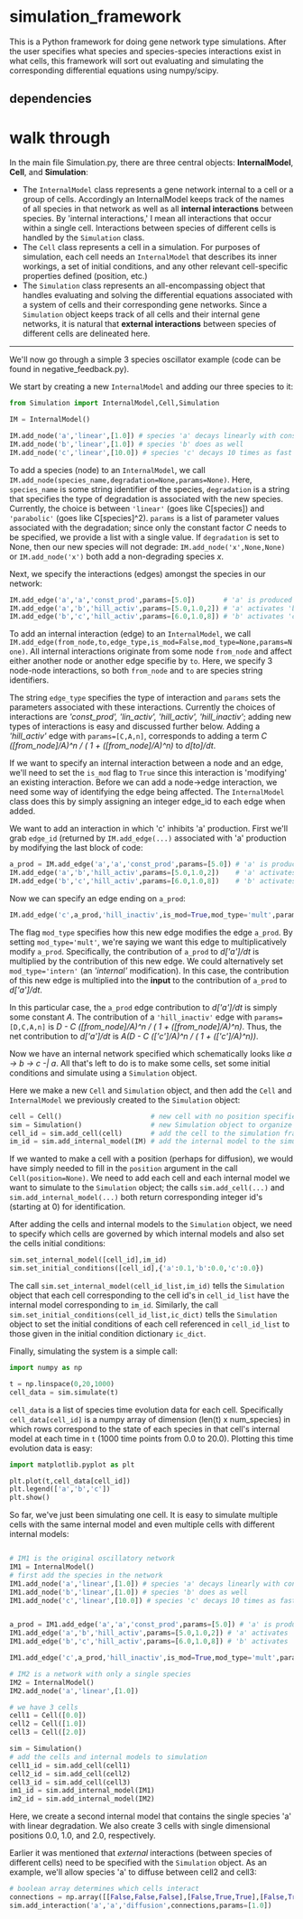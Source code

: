 simulation_framework
====================

This is a Python framework for doing gene network type simulations. After the user specifies what species and species-species interactions exist in what cells, this framework will sort out evaluating and simulating the corresponding differential equations using numpy/scipy.

dependencies
------------



walk through
============

In the main file Simulation.py, there are three central objects: **InternalModel**, **Cell**, and **Simulation**:
 - The `InternalModel` class represents a gene network internal to a cell or a group of cells. Accordingly an InternalModel keeps track of the names of all species in that network as well as all **internal interactions** between species. By 'internal interactions,' I mean all interactions that occur within a single cell. Interactions between species of different cells is handled by the `Simulation` class. 
 - The `Cell` class represents a cell in a simulation. For purposes of simulation, each cell needs an `InternalModel` that describes its inner workings, a set of initial conditions, and any other relevant cell-specific properties defined (position, etc.)
 - The `Simulation` class represents an all-encompassing object that handles evaluating and solving the differential equations associated with a system of cells and their corresponding gene networks. Since a `Simulation` object keeps track of all cells and their internal gene networks, it is natural that **external interactions** between species of different cells are delineated here. 

* * *

We'll now go through a simple 3 species oscillator example (code can be found in negative_feedback.py).

We start by creating a new `InternalModel` and adding our three species to it:

```Python
from Simulation import InternalModel,Cell,Simulation

IM = InternalModel()

IM.add_node('a','linear',[1.0]) # species 'a' decays linearly with constant factor 1.0
IM.add_node('b','linear',[1.0]) # species 'b' does as well
IM.add_node('c','linear',[10.0]) # species 'c' decays 10 times as fast as 'a' or 'b'
```

To add a species (node) to an `InternalModel`, we call `IM.add_node(species_name,degradation=None,params=None)`. Here, `species_name` is some string identifier of the species, `degradation` is a string that specifies the type of degradation is associated with the new species. Currently, the choice is between `'linear'` (goes like C[species]) and `'parabolic'` (goes like C[species]^2). `params` is a list of parameter values associated with the degradation; since only the constant factor *C* needs to be specified, we provide a list with a single value. If `degradation` is set to None, then our new species will not degrade: `IM.add_node('x',None,None)` or `IM.add_node('x')` both add a non-degrading species *x*.

Next, we specify the interactions (edges) amongst the species in our network:

```Python
IM.add_edge('a','a','const_prod',params=[5.0])       # 'a' is produced at a constant rate
IM.add_edge('a','b','hill_activ',params=[5.0,1.0,2]) # 'a' activates 'b'
IM.add_edge('b','c','hill_activ',params=[6.0,1.0,8]) # 'b' activates 'c' (with a sharper cutoff)
```

To add an internal interaction (edge) to an `InternalModel`, we call `IM.add_edge(from_node,to,edge_type,is_mod=False,mod_type=None,params=None)`. All internal interactions originate from some node `from_node` and affect either another node or another edge specifie by `to`. Here, we specify 3 node-node interactions, so both `from_node` and `to` are species string identifiers. 

The string `edge_type` specifies the type of interaction and `params` sets the parameters associated with these interactions. Currently the choices of interactions are *'const_prod', 'lin_activ', 'hill_activ', 'hill_inactiv'*; adding new types of interactions is easy and discussed further below. Adding a *'hill_activ'* edge with `params=[C,A,n]`, corresponds to adding a term *C ([from_node]/A)^n / ( 1 + ([from_node]/A)^n)* to *d[to]/dt*. 

If we want to specify an internal interaction between a node and an edge, we'll need to set the `is_mod` flag to `True` since this interaction is 'modifying' an existing interaction. Before we can add a node->edge interaction, we need some way of identifying the edge being affected. The `InternalModel` class does this by simply assigning an integer edge_id to each edge when added. 

We want to add an interaction in which 'c' inhibits 'a' production. First we'll grab `edge_id` (returned by `IM.add_edge(...)` associated with 'a' production by modifying the last block of code:

```Python
a_prod = IM.add_edge('a','a','const_prod',params=[5.0]) # 'a' is produced at a constant rate
IM.add_edge('a','b','hill_activ',params=[5.0,1.0,2])    # 'a' activates 'b'
IM.add_edge('b','c','hill_activ',params=[6.0,1.0,8])    # 'b' activates 'c' (with a sharper cutoff)
```

Now we can specify an edge ending on `a_prod`:

```Python
IM.add_edge('c',a_prod,'hill_inactiv',is_mod=True,mod_type='mult',params=[1.0,1.0,0.3,8])
```

The flag `mod_type` specifies how this new edge modifies the edge `a_prod`. By setting `mod_type='mult'`, we're saying we want this edge to multiplicatively modify `a_prod`. Specifically, the contribution of `a_prod` to *d['a']/dt* is multiplied by the contribution of this new edge. We could alternatively set `mod_type='intern'` (an *'internal'* modification). In this case, the contribution of this new edge is multiplied into the **input** to the contribution of `a_prod` to *d['a']/dt*. 

In this particular case, the `a_prod` edge contribution to *d['a']/dt* is simply some constant *A*. The contribution of a `'hill_inactiv'` edge with `params=[D,C,A,n]` is *D - C ([from_node]/A)^n / ( 1 + ([from_node]/A)^n)*. Thus, the net contribution to *d['a']/dt* is *A(D - C (['c']/A)^n / ( 1 + (['c']/A)^n))*.


Now we have an internal network specified which schematically looks like *a -> b -> c -| a*. All that's left to do is to make some cells, set some initial conditions and simulate using a `Simulation` object.

Here we make a new `Cell` and `Simulation` object, and then add the `Cell` and `InternalModel` we previously created to the `Simulation` object:

```Python
cell = Cell()                      # new cell with no position specified
sim = Simulation()                 # new Simulation object to organize everything
cell_id = sim.add_cell(cell)       # add the cell to the simulation framework
im_id = sim.add_internal_model(IM) # add the internal model to the simulation framework
```

If we wanted to make a cell with a position (perhaps for diffusion), we would have simply needed to fill in the `position` argument in the call `Cell(position=None)`. We need to add each cell and each internal model we want to simulate to the `Simulation` object; the calls `sim.add_cell(...)` and `sim.add_internal_model(...)` both return corresponding integer id's (starting at 0) for identification. 

After adding the cells and internal models to the `Simulation` object, we need to specify which cells are governed by which internal models and also set the cells initial conditions:

```Python
sim.set_internal_model([cell_id],im_id)
sim.set_initial_conditions([cell_id],{'a':0.1,'b':0.0,'c':0.0})
```

The call `sim.set_internal_model(cell_id_list,im_id)` tells the `Simulation` object that each cell corresponding to the cell id's in `cell_id_list` have the internal model corresponding to `im_id`. Similarly, the call `sim.set_initial_conditions(cell_id_list,ic_dict)` tells the `Simulation` object to set the initial conditions of each cell referenced in `cell_id_list` to those given in the initial condition dictionary `ic_dict`. 

Finally, simulating the system is a simple call:

```Python
import numpy as np

t = np.linspace(0,20,1000)
cell_data = sim.simulate(t)
```

`cell_data` is a list of species time evolution data for each cell. Specifically `cell_data[cell_id]` is a numpy array of dimension (len(t) x num_species) in which rows correspond to the state of each species in that cell's internal model at each time in `t` (1000 time points from 0.0 to 20.0). Plotting this time evolution data is easy:

```Python
import matplotlib.pyplot as plt

plt.plot(t,cell_data[cell_id])
plt.legend(['a','b','c'])
plt.show()
```

So far, we've just been simulating one cell. It is easy to simulate multiple cells with the same internal model and even multiple cells with different internal models:

```Python

# IM1 is the original oscillatory network
IM1 = InternalModel()
# first add the species in the network
IM1.add_node('a','linear',[1.0]) # species 'a' decays linearly with constant factor 1.0
IM1.add_node('b','linear',[1.0]) # species 'b' does as well
IM1.add_node('c','linear',[10.0]) # species 'c' decays 10 times as fast as 'a' or 'b'


a_prod = IM1.add_edge('a','a','const_prod',params=[5.0]) # 'a' is produced at a constant rate
IM1.add_edge('a','b','hill_activ',params=[5.0,1.0,2]) # 'a' activates 'b'
IM1.add_edge('b','c','hill_activ',params=[6.0,1.0,8]) # 'b' activates 'c' (with sharper cutoff)

IM1.add_edge('c',a_prod,'hill_inactiv',is_mod=True,mod_type='mult',params=[1.0,1.0,0.3,8])

# IM2 is a network with only a single species
IM2 = InternalModel()
IM2.add_node('a','linear',[1.0])

# we have 3 cells
cell1 = Cell([0.0])
cell2 = Cell([1.0])
cell3 = Cell([2.0])

sim = Simulation()
# add the cells and internal models to simulation
cell1_id = sim.add_cell(cell1)
cell2_id = sim.add_cell(cell2)
cell3_id = sim.add_cell(cell3)
im1_id = sim.add_internal_model(IM1)
im2_id = sim.add_internal_model(IM2)
```

Here, we create a second internal model that contains the single species 'a' with linear degradation. We also create 3 cells with single dimensional positions 0.0, 1.0, and 2.0, respectively. 

Earlier it was mentioned that *external* interactions (between species of different cells) need to be specified with the `Simulation` object. As an example, we'll allow species 'a' to diffuse between cell2 and cell3:

```Python
# boolean array determines which cells interact
connections = np.array([[False,False,False],[False,True,True],[False,True,True]])
sim.add_interaction('a','a','diffusion',connections,params=[1.0])
```





